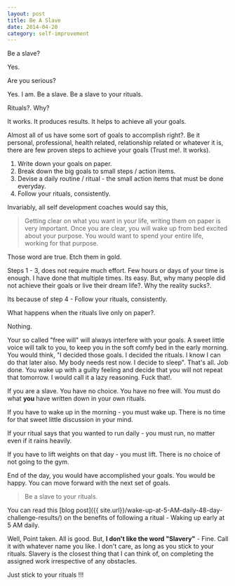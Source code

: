 ```yaml
---
layout: post
title: Be A Slave
date: 2014-04-20
category: self-improvement
---
```


Be a slave?

Yes.

Are you serious?

Yes. I am. Be a slave. Be a slave to your rituals.

Rituals?. Why?

It works. It produces results. It helps to achieve all your goals.

Almost all of us have some sort of goals to accomplish right?. Be it personal, professional, health related, relationship related or whatever it is, there are few proven steps to achieve your goals (Trust me!. It works).

1. Write down your goals on paper.
2. Break down the big goals to small steps / action items.
3. Devise a daily routine / ritual - the small action items that must be done everyday.
4. Follow your rituals, consistently.

Invariably, all self development coaches would say this,

> Getting clear on what you want in your life, writing them on paper is very important. Once you are clear, you will wake up from bed excited about your purpose. You would want to spend your entire life, working for that purpose.  

Those word are true. Etch them in gold. 

Steps 1 - 3, does not require much effort. Few hours or days of your time is enough. I have done that multiple times. Its easy. But, why many people did not achieve their goals or live their dream life?. Why the reality sucks?. 

Its because of step 4 - Follow your rituals, consistently.

What happens when the rituals live only on paper?. 

Nothing.

Your so called "free will" will always interfere with your goals. A sweet little voice will talk to you, to keep you in the soft comfy bed in the early morning. You would think, "I decided those goals. I decided the rituals. I know I can do that later also. My body needs rest now. I decide to sleep". That's all. Job done. You wake up with a guilty feeling and decide that you will not repeat that tomorrow. I would call it a lazy reasoning. Fuck that!.

If you are a slave. You have no choice. You have no free will. You must do what **you** have written down in your own rituals.

If you have to wake up in the morning - you must wake up. There is no time for that sweet little discussion in your mind. 

If your ritual says that you wanted to run daily - you must run, no matter even if it rains heavily.  

If you have to lift weights on that day - you must lift. There is no choice of not going to the gym.  

End of the day, you would have accomplished your goals. You would be happy. You can move forward with the next set of goals.  
	 
> Be a slave to your rituals.  

You can read this [blog post]({{ site.url}}/wake-up-at-5-AM-daily-48-day-challenge-results/) on the benefits of following a ritual - Waking up early at 5 AM daily.  

Well, Point taken. All is good. But, **I don't like the word "Slavery"** - Fine. Call it with whatever name you like. I don't care, as long as you stick to your rituals. Slavery is the closest thing that I can think of, on completing the assigned work irrespective of any obstacles. 

Just stick to your rituals !!!


